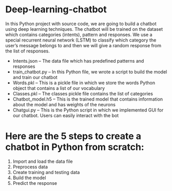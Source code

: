 # Deep-learning-chatbot
In this Python project with source code, we are going to build a chatbot using deep learning techniques. The chatbot will be trained on the dataset which contains categories (intents), pattern and responses. We use a special recurrent neural network (LSTM) to classify which category the user’s message belongs to and then we will give a random response from the list of responses.

- Intents.json – The data file which has predefined patterns and responses
- train_chatbot.py – In this Python file, we wrote a script to build the model and train our chatbot
- Words.pkl – This is a pickle file in which we store the words Python object that contains a list of our vocabulary
- Classes.pkl – The classes pickle file contains the list of categories
- Chatbot_model.h5 – This is the trained model that contains information about the model and has weights of the neurons
- Chatgui.py – This is the Python script in which we implemented GUI for our chatbot. Users can easily interact with the bot

# Here are the 5 steps to create a chatbot in Python from scratch:

1. Import and load the data file
2. Preprocess data
3. Create training and testing data
4. Build the model
5. Predict the response
